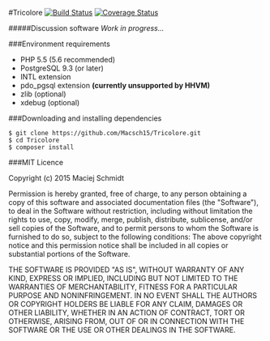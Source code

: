#Tricolore [![Build Status](https://travis-ci.org/Macsch15/Tricolore.svg)](https://travis-ci.org/Macsch15/Tricolore) [![Coverage Status](https://coveralls.io/repos/Macsch15/Tricolore/badge.svg?branch=master)](https://coveralls.io/r/Macsch15/Tricolore?branch=master)

#####Discussion software
*Work in progress...*

###Environment requirements
- PHP 5.5 (5.6 recommended)
- PostgreSQL 9.3 (or later)
- INTL extension
- pdo_pgsql extension **(currently unsupported by HHVM)**
- zlib (optional)
- xdebug (optional)

###Downloading and installing dependencies
```
$ git clone https://github.com/Macsch15/Tricolore.git
$ cd Tricolore
$ composer install
```

###MIT Licence

Copyright (c) 2015 Maciej Schmidt

Permission is hereby granted, free of charge, to any person obtaining a copy 
of this software and associated documentation files (the "Software"), to deal
in the Software without restriction, including without limitation the rights
to use, copy, modify, merge, publish, distribute, sublicense, and/or sell
copies of the Software, and to permit persons to whom the Software is furnished
to do so, subject to the following conditions:
The above copyright notice and this permission notice shall be included in all
copies or substantial portions of the Software.

THE SOFTWARE IS PROVIDED "AS IS", WITHOUT WARRANTY OF ANY KIND, EXPRESS OR
IMPLIED, INCLUDING BUT NOT LIMITED TO THE WARRANTIES OF MERCHANTABILITY,
FITNESS FOR A PARTICULAR PURPOSE AND NONINFRINGEMENT. IN NO EVENT SHALL THE
AUTHORS OR COPYRIGHT HOLDERS BE LIABLE FOR ANY CLAIM, DAMAGES OR OTHER
LIABILITY, WHETHER IN AN ACTION OF CONTRACT, TORT OR OTHERWISE, ARISING FROM,
OUT OF OR IN CONNECTION WITH THE SOFTWARE OR THE USE OR OTHER DEALINGS IN
THE SOFTWARE.
